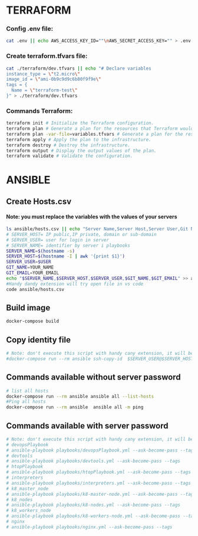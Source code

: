 # TERRAFORM


### Config .env file:

```bash
cat .env || echo AWS_ACCESS_KEY_ID=""\nAWS_SECRET_ACCESS_KEY="" > .env
```

### Create terraform.tfvars file:

```bash
cat ./terraform/dev.tfvars || echo "# Declare variables
instance_type = \"t2.micro\"
image_id = \"ami-0b9c9d9c6b80f9f9e\"
tags = {
  Name = \"terraform-test\"
}" > ./terraform/dev.tfvars
```

### Commands Terraform:

```bash
terraform init # Initialize the Terraform configuration.
terraform plan # Generate a plan for the resources that Terraform would create.
terraform plan -var-file=variables.tfvars # Generate a plan for the resources that Terraform would create.
terraform apply # Apply the plan to the infrastructure.
terraform destroy # Destroy the infrastructure.
terraform output # Display the output values of the plan.
terraform validate # Validate the configuration.
```

# ANSIBLE

## Create Hosts.csv

#### Note: you must replace the variables with the values ​​of your servers

```bash
ls ansible/hosts.csv || echo "Server Name,Server Host,Server User,Git Name,Git Email" > ansible/hosts.csv
# SERVER_HOST= IP public,IP private, domain or sub-domain
# SERVER_USER= user for login in server
# SERVER_NAME= identifier by server i playbooks
SERVER_NAME=$(hostname -s)
SERVER_HOST=$(hostname -I | awk '{print $1}')
SERVER_USER=$USER
GIT_NAME=YOUR_NAME
GIT_EMAIL=YOUR_EMAIL
echo "$SERVER_NAME,$SERVER_HOST,$SERVER_USER,$GIT_NAME,$GIT_EMAIL" >> ansible/hosts.csv
#Handy dandy extension will try open file in vs code
code ansible/hosts.csv

```

## Build image

```bash
docker-compose build
```

## Copy identity file 

```bash
# Note: don't execute this script with handy cany extension, it will be executed with terminal
#docker-compose run --rm ansible ssh-copy-id  $SERVER_USER@$SERVER_HOST
```

## Commands available without server password

```bash
# list all hosts
docker-compose run --rm ansible ansible all --list-hosts
#Ping all hosts
docker-compose run --rm ansible  ansible all -m ping
```

## Commands available with server password

```bash
# Note: don't execute this script with handy cany extension, it will be executed with terminal
# devopsPlaybook
# ansible-playbook playbooks/devopsPlaybook.yml --ask-become-pass --tags
# devtools
# ansible-playbook playbooks/devtools.yml --ask-become-pass --tags
# htopPlaybook
# ansible-playbook playbooks/htopPlaybook.yml --ask-become-pass --tags
# interpreters
# ansible-playbook playbooks/interpreters.yml --ask-become-pass --tags
# k8_master_node
# ansible-playbook playbooks/k8-master-node.yml --ask-become-pass --tags
# k8_nodes
# ansible-playbook playbooks/k8-nodes.yml --ask-become-pass --tags
# k8_workers_node
# ansible-playbook playbooks/k8-workers-node.yml --ask-become-pass --tags
# nginx
# ansible-playbook playbooks/nginx.yml --ask-become-pass --tags
```
